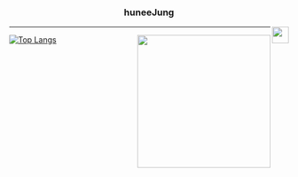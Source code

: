 <div align="center">
  
  ### huneeJung
  
  <img align="right" width="30" src="https://user-images.githubusercontent.com/75469131/213887734-1f8f0fb6-4395-4aa6-b828-3b44b96d8f0f.gif" />

---
</div>

[![Top Langs](https://github-readme-stats.vercel.app/api/top-langs/?username=huneeJung)](https://github.com/huneeJung/github-readme-stats)
<a href="https://solved.ac/cjswovkdnj12"><img align="right" height = "240px" src="http://mazassumnida.wtf/api/v2/generate_badge?boj=cjswovkdnj12&theme=dark"/></a>

